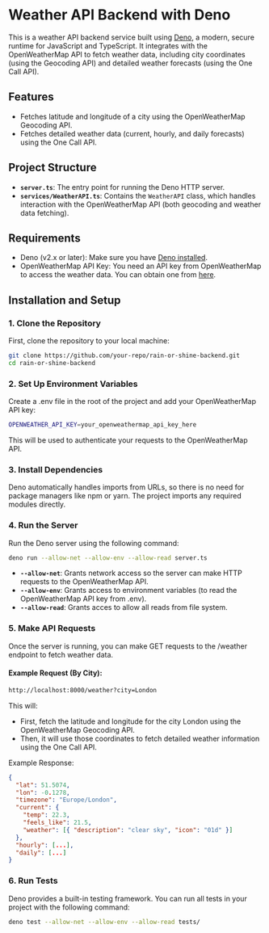# Weather API Backend with Deno

This is a weather API backend service built using [Deno](https://deno.land/), a modern, secure runtime for JavaScript and TypeScript. It integrates with the OpenWeatherMap API to fetch weather data, including city coordinates (using the Geocoding API) and detailed weather forecasts (using the One Call API).

## Features

- Fetches latitude and longitude of a city using the OpenWeatherMap Geocoding API.
- Fetches detailed weather data (current, hourly, and daily forecasts) using the One Call API.

## Project Structure

- **`server.ts`**: The entry point for running the Deno HTTP server.
- **`services/WeatherAPI.ts`**: Contains the `WeatherAPI` class, which handles interaction with the OpenWeatherMap API (both geocoding and weather data fetching).

## Requirements

- Deno (v2.x or later): Make sure you have [Deno installed](https://deno.land/manual/getting_started/installation).
- OpenWeatherMap API Key: You need an API key from OpenWeatherMap to access the weather data. You can obtain one from [here](https://home.openweathermap.org/users/sign_up).

## Installation and Setup

### 1. Clone the Repository

First, clone the repository to your local machine:

```bash
git clone https://github.com/your-repo/rain-or-shine-backend.git
cd rain-or-shine-backend
```

### 2. Set Up Environment Variables

Create a .env file in the root of the project and add your OpenWeatherMap API key:

```bash
OPENWEATHER_API_KEY=your_openweathermap_api_key_here
```

This will be used to authenticate your requests to the OpenWeatherMap API.

### 3. Install Dependencies

Deno automatically handles imports from URLs, so there is no need for package managers like npm or yarn. The project imports any required modules directly.

### 4. Run the Server

Run the Deno server using the following command:

```bash
deno run --allow-net --allow-env --allow-read server.ts
```

-  **`--allow-net`**: Grants network access so the server can make HTTP requests to the OpenWeatherMap API.
-  **`--allow-env`**: Grants access to environment variables (to read the OpenWeatherMap API key from .env).
-  **`--allow-read`**: Grants acces to allow all reads from file system.

### 5. Make API Requests

Once the server is running, you can make GET requests to the /weather endpoint to fetch weather data.

#### Example Request (By City):

```bash
http://localhost:8000/weather?city=London
```

This will:

- First, fetch the latitude and longitude for the city London using the OpenWeatherMap Geocoding API.
- Then, it will use those coordinates to fetch detailed weather information using the One Call API.

Example Response:

```json
{
  "lat": 51.5074,
  "lon": -0.1278,
  "timezone": "Europe/London",
  "current": {
    "temp": 22.3,
    "feels_like": 21.5,
    "weather": [{ "description": "clear sky", "icon": "01d" }]
  },
  "hourly": [...],
  "daily": [...]
}
```

### 6. Run Tests

Deno provides a built-in testing framework. You can run all tests in your project with the following command:

```bash
deno test --allow-net --allow-env --allow-read tests/
```